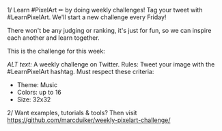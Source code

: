 1/ Learn #PixelArt ✏ by doing weekly challenges! Tag your tweet with #LearnPixelArt. We'll start a new challenge every Friday!

There won't be any judging or ranking, it's just for fun, so we can inspire each another and learn together.

This is the challenge for this week:
<IMAGE>

*ALT text:* 
A weekly challenge on Twitter. Rules: Tweet your image with the #LearnPixelArt hashtag. Must respect these criteria: 
- Theme: Music
- Colors: up to 16
- Size: 32x32


2/ Want examples, tutorials & tools? Then visit https://github.com/marcduiker/weekly-pixelart-challenge/
